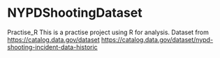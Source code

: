 # NYPDShootingDataset
Practise_R
This is a practise project using R for analysis. 
Dataset from  https://catalog.data.gov/dataset
https://catalog.data.gov/dataset/nypd-shooting-incident-data-historic
